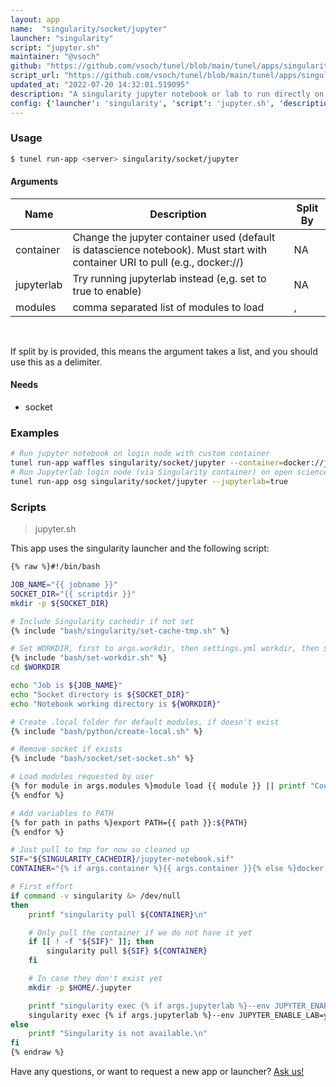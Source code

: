 ```yaml
---
layout: app
name:  "singularity/socket/jupyter"
launcher: "singularity"
script: "jupyter.sh"
maintainer: "@vsoch"
github: "https://github.com/vsoch/tunel/blob/main/tunel/apps/singularity/socket/jupyter/app.yaml"
script_url: "https://github.com/vsoch/tunel/blob/main/tunel/apps/singularity/socket/jupyter/jupyter.sh"
updated_at: "2022-07-20 14:32:01.519095"
description: "A singularity jupyter notebook or lab to run directly on a remote (e.g., head node)"
config: {'launcher': 'singularity', 'script': 'jupyter.sh', 'description': 'A singularity jupyter notebook or lab to run directly on a remote (e.g., head node)', 'needs': {'socket': True}, 'examples': '# Run jupyter notebook on login node with custom container\ntunel run-app waffles singularity/socket/jupyter --container=docker://jupyter/datascience-notebook\n# Run Jupyterlab login node (via Singularity container) on open science grid\ntunel run-app osg singularity/socket/jupyter --jupyterlab=true\n', 'args': [{'name': 'container', 'description': 'Change the jupyter container used (default is datascience notebook). Must start with container URI to pull (e.g., docker://)'}, {'name': 'jupyterlab', 'description': 'Try running jupyterlab instead (e,g. set to true to enable)'}, {'name': 'modules', 'description': 'comma separated list of modules to load', 'split': ','}]}
---
```


### Usage

```bash
$ tunel run-app <server> singularity/socket/jupyter
```


#### Arguments

<div class="fresh-table">
<table class="table">
<thead>
  <th>Name</th>
  <th>Description</th>
  <th>Split By</th>
</thead>
<tbody>
<tr>
   <td>container</td>
   <td>Change the jupyter container used (default is datascience notebook). Must start with container URI to pull (e.g., docker://)</td>
   <td>NA</td>
</tr>
<tr>
   <td>jupyterlab</td>
   <td>Try running jupyterlab instead (e,g. set to true to enable)</td>
   <td>NA</td>
</tr>
<tr>
   <td>modules</td>
   <td>comma separated list of modules to load</td>
   <td>,</td>
</tr>

</tbody></table></div>

<br>

If split by is provided, this means the argument takes a list, and you should use this as a delimiter.




#### Needs

  - socket



### Examples

```bash
# Run jupyter notebook on login node with custom container
tunel run-app waffles singularity/socket/jupyter --container=docker://jupyter/datascience-notebook
# Run Jupyterlab login node (via Singularity container) on open science grid
tunel run-app osg singularity/socket/jupyter --jupyterlab=true
```


### Scripts

> jupyter.sh

This app uses the singularity launcher and the following script:

```bash
{% raw %}#!/bin/bash

JOB_NAME="{{ jobname }}"
SOCKET_DIR="{{ scriptdir }}"
mkdir -p ${SOCKET_DIR}

# Include Singularity cachedir if not set
{% include "bash/singularity/set-cache-tmp.sh" %}

# Set WORKDIR, first to args.workdir, then settings.yml workdir, then $HOME
{% include "bash/set-workdir.sh" %}
cd $WORKDIR

echo "Job is ${JOB_NAME}"
echo "Socket directory is ${SOCKET_DIR}"
echo "Notebook working directory is ${WORKDIR}"

# Create .local folder for default modules, if doesn't exist
{% include "bash/python/create-local.sh" %}

# Remove socket if exists
{% include "bash/socket/set-socket.sh" %}

# Load modules requested by user
{% for module in args.modules %}module load {{ module }} || printf "Could not load {{ module }}\n"
{% endfor %}

# Add variables to PATH
{% for path in paths %}export PATH={{ path }}:${PATH}
{% endfor %}

# Just pull to tmp for now so cleaned up
SIF="${SINGULARITY_CACHEDIR}/jupyter-notebook.sif"
CONTAINER="{% if args.container %}{{ args.container }}{% else %}docker://jupyter/datascience-notebook{% endif %}"

# First effort
if command -v singularity &> /dev/null
then
    printf "singularity pull ${CONTAINER}\n"

    # Only pull the container if we do not have it yet
    if [[ ! -f "${SIF}" ]]; then
        singularity pull ${SIF} ${CONTAINER}
    fi

    # In case they don't exist yet
    mkdir -p $HOME/.jupyter

    printf "singularity exec {% if args.jupyterlab %}--env JUPYTER_ENABLE_LAB=yes{% endif %} --home ${HOME} --bind ${HOME}/.local:/home/jovyan/.local ${CONTAINER} jupyter {% if args.jupyterlab %}lab{% else %}notebook{% endif %} --no-browser --sock ${SOCKET}\n"
    singularity exec {% if args.jupyterlab %}--env JUPYTER_ENABLE_LAB=yes{% endif %} --home ${HOME} --bind ${HOME}/.local:/home/jovyan/.local --bind ${HOME}/.jupyter:/home/jovyan/.jupyter "${SIF}" jupyter {% if args.jupyterlab %}lab{% else %}notebook{% endif %} --no-browser --sock ${SOCKET}
else
    printf "Singularity is not available.\n"
fi
{% endraw %}
```

Have any questions, or want to request a new app or launcher? [Ask us!](https://github.com/vsoch/tunel/issues)
